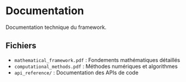 # Documentation

Documentation technique du framework.

## Fichiers

- `mathematical_framework.pdf` : Fondements mathématiques détaillés
- `computational_methods.pdf` : Méthodes numériques et algorithmes
- `api_reference/` : Documentation des APIs de code
